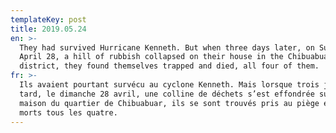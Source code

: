 ```yaml
---
templateKey: post
title: 2019.05.24
en: >-
  They had survived Hurricane Kenneth. But when three days later, on Sunday,
  April 28, a hill of rubbish collapsed on their house in the Chibuabuar
  district, they found themselves trapped and died, all four of them.
fr: >-
  Ils avaient pourtant survécu au cyclone Kenneth. Mais lorsque trois jours plus
  tard, le dimanche 28 avril, une colline de déchets s’est effondrée sur leur
  maison du quartier de Chibuabuar, ils se sont trouvés pris au piège et sont
  morts tous les quatre.
---
```


